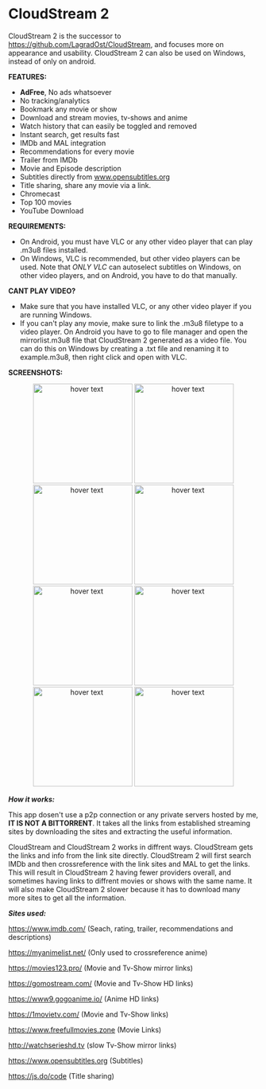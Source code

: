 # CloudStream 2

CloudStream 2 is the successor to https://github.com/LagradOst/CloudStream, and focuses more on appearance and usability. CloudStream 2 can also be used on Windows, instead of only on android.

**FEATURES:**
+ **AdFree**, No ads whatsoever
+ No tracking/analytics
+ Bookmark any movie or show
+ Download and stream movies, tv-shows and anime
+ Watch history that can easily be toggled and removed
+ Instant search, get results fast
+ IMDb and MAL integration
+ Recommendations for every movie
+ Trailer from IMDb
+ Movie and Episode description
+ Subtitles directly from www.opensubtitles.org 
+ Title sharing, share any movie via a link.
+ Chromecast
+ Top 100 movies 
+ YouTube Download

**REQUIREMENTS:**
+ On Android, you must have VLC or any other video player that can play .m3u8 files installed. 
+ On Windows, VLC is recommended, but other video players can be used. Note that *ONLY VLC* can autoselect subtitles on Windows, on other video players, and on Android, you have to do that manually.

**CANT PLAY VIDEO?**
+ Make sure that you have installed VLC, or any other video player if you are running Windows.
+ If you can't play any movie, make sure to link the .m3u8 filetype to a video player. On Android you have to go to file manager and open the mirrorlist.m3u8 file that CloudStream 2 generated as a video file. You can do this on Windows by creating a .txt file and renaming it to example.m3u8, then right click and open with VLC. 

**SCREENSHOTS:**
<p align="center">
    <img src="https://cdn.discordapp.com/attachments/542987806285496322/660616664114790410/Screenshot_20191228_234253_com.CloudStreamForms.CloudStreamForms.jpg" width="200" title="hover text">    
        <img src="https://cdn.discordapp.com/attachments/542987806285496322/660619120726769684/Screenshot_20191229_000243_com.CloudStreamForms.CloudStreamForms.jpg" width="200" title="hover text">    
    <img src="https://cdn.discordapp.com/attachments/542987806285496322/660619964415344650/Screenshot_20191229_000742_com.CloudStreamForms.CloudStreamForms.jpg" width="200" title="hover text">    
    <img src="https://cdn.discordapp.com/attachments/542987806285496322/660619121343463434/Screenshot_20191229_000203_com.CloudStreamForms.CloudStreamForms.jpg" width="200" title="hover text">    
    <img src="https://cdn.discordapp.com/attachments/542987806285496322/660616662696853527/Screenshot_20191228_234518_com.CloudStreamForms.CloudStreamForms.jpg" width="200" title="hover text">    
    <img src="https://cdn.discordapp.com/attachments/542987806285496322/660616663443570690/Screenshot_20191228_234354_com.CloudStreamForms.CloudStreamForms.jpg" width="200" title="hover text">    
    <img src="https://cdn.discordapp.com/attachments/542987806285496322/660616661883420695/Screenshot_20191228_235333_com.CloudStreamForms.CloudStreamForms.jpg" width="200" title="hover text">    
    <img src="https://cdn.discordapp.com/attachments/542987806285496322/660616662696853525/Screenshot_20191228_235201_com.CloudStreamForms.CloudStreamForms.jpg" width="200" title="hover text">
</p>

***How it works:***

This app dosen't use a p2p connection or any private servers hosted by me, **IT IS NOT A BITTORRENT**. It takes all the links from established streaming sites by downloading the sites and extracting the useful information.

CloudStream and CloudStream 2 works in diffrent ways. CloudStream gets the links and info from the link site directly. CloudStream 2 will first search IMDb and then crossreference with the link sites and MAL to get the links. This will result in CloudStream 2 having fewer providers overall, and sometimes having links to diffrent movies or shows with the same name. It will also make CloudStream 2 slower because it has to download many more sites to get all the information.

***Sites used:***

https://www.imdb.com/ (Seach, rating, trailer, recommendations and descriptions)

https://myanimelist.net/ (Only used to crossreference anime)

https://movies123.pro/ (Movie and Tv-Show mirror links)

https://gomostream.com/ (Movie and Tv-Show HD links)

https://www9.gogoanime.io/ (Anime HD links)

https://1movietv.com/ (Movie and Tv-Show links)

https://www.freefullmovies.zone (Movie Links)

http://watchserieshd.tv (slow Tv-Show mirror links)

https://www.opensubtitles.org (Subtitles)

https://js.do/code (Title sharing)
